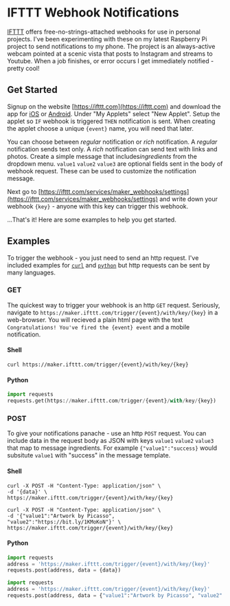 # IFTTT Webhook Notifications

[IFTTT](https://ifttt.com) offers free-no-strings-attached webhooks for use in personal projects. I've been experimenting with these on my latest Raspberry Pi project to send notifications to my phone. The project is an always-active webcam pointed at a scenic vista that posts to Instagram and streams to Youtube. When a job finishes, or error occurs I get immediately notified - pretty cool!   

## Get Started

Signup on the website [https://ifttt.com](https://ifttt.com) and download the app for [iOS](https://itunes.apple.com/app/apple-store/id660944635?mt=8) or [Android](https://play.google.com/store/apps/details?id=com.ifttt.ifttt&utm_source=/&utm_medium=web). Under "My Applets" select "New Applet". Setup the applet so `IF` webhook is triggered `THEN` notification is sent. When creating the applet choose a unique `{event}` name, you will need that later.

You can choose between *regular* notification or *rich* notification. A *regular* notification sends text only. A *rich* notification can send text with links and photos. Create a simple message that includes*ingredients* from the dropdown menu. `value1` `value2` `value3` are optional fields sent in the body of webhook request. These can be used to customize the notification message.

Next go to [https://ifttt.com/services/maker_webhooks/settings](https://ifttt.com/services/maker_webhooks/settings) and write down your webhook `{key}` - anyone with this key can trigger this webhook.

...That's it! Here are some examples to help you get started.

## Examples
To trigger the webhook - you just need to send an http request. I've included examples for [`curl`](https://curl.haxx.se/) and [`python`](https://www.python.org/) but http requests can be sent by many languages.

### GET

The quickest way to trigger your webhook is an http `GET` request. Seriously, navigate to `https://maker.ifttt.com/trigger/{event}/with/key/{key}` in a web-browser. You will recieved a plain html page with the text `Congratulations! You've fired the {event} event` and a mobile notification.

#### Shell
```shell
curl https://maker.ifttt.com/trigger/{event}/with/key/{key}
```
#### Python
```python
import requests
requests.get(https://maker.ifttt.com/trigger/{event}/with/key/{key})
```

### POST
To give your notifications panache - use an http `POST` request. You can include data in the request body as JSON with keys `value1` `value2` `value3` that map to message ingredients. For example `{"value1":"success}` would subsitute `value1` with "success" in the message template.

#### Shell

```shell
curl -X POST -H "Content-Type: application/json" \
-d '{data}' \
https://maker.ifttt.com/trigger/{event}/with/key/{key}
```

```shell
curl -X POST -H "Content-Type: application/json" \
-d '{"value1":"Artwork by Picasso", "value2":"https://bit.ly/1KMoKoN"}' \
https://maker.ifttt.com/trigger/{event}/with/key/{key}
```

#### Python

```python
import requests
address = 'https://maker.ifttt.com/trigger/{event}/with/key/{key}'
requests.post(address, data = {data})
```

```python
import requests
address = 'https://maker.ifttt.com/trigger/{event}/with/key/{key}'
requests.post(address, data = {"value1":"Artwork by Picasso", "value2":"https://bit.ly/1KMoKoN"})
```
